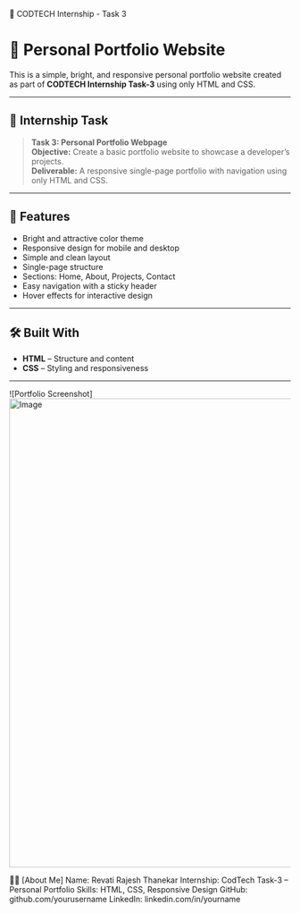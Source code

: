 🎯 CODTECH Internship - Task 3
# 💼 Personal Portfolio Website

This is a simple, bright, and responsive personal portfolio website created as part of **CODTECH Internship Task-3** using only HTML and CSS.

---

## 📌 Internship Task

> **Task 3: Personal Portfolio Webpage**  
> **Objective:** Create a basic portfolio website to showcase a developer’s projects.  
> **Deliverable:** A responsive single-page portfolio with navigation using only HTML and CSS.

---

## 🚀 Features

- Bright and attractive color theme  
- Responsive design for mobile and desktop  
- Simple and clean layout  
- Single-page structure  
- Sections: Home, About, Projects, Contact  
- Easy navigation with a sticky header  
- Hover effects for interactive design  

---

## 🛠️ Built With

- **HTML** – Structure and content  
- **CSS** – Styling and responsiveness  

---
![Portfolio Screenshot]<img width="1913" height="839" alt="Image" src="https://github.com/user-attachments/assets/d2a92354-9b90-43ca-9ff2-9113e6b9ae53" />

👩‍💻 [About Me]
Name: Revati Rajesh Thanekar
Internship: CodTech Task-3 – Personal Portfolio
Skills: HTML, CSS, Responsive Design
GitHub: github.com/yourusername
LinkedIn: linkedin.com/in/yourname




